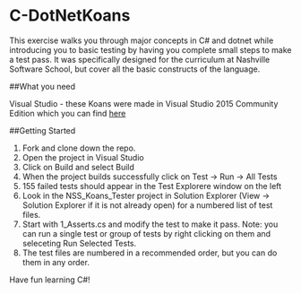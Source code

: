 # C-DotNetKoans

This exercise walks you through major concepts in C# and dotnet while introducing you to basic testing by  having you complete small steps to make a test pass.  It was specifically designed for the curriculum at Nashville Software School, but cover all the basic constructs of the language.  

##What you need

Visual Studio - these Koans were made in Visual Studio 2015 Community Edition which you can find [here](https://www.visualstudio.com/downloads/download-visual-studio-vs?WT.srch=1&WT.mc_id=SEM_LNZ8Mnn5)  

##Getting Started

1. Fork and clone down the repo. 
2. Open the project in Visual Studio
3. Click on Build and select Build
4. When the project builds successfully click on Test -> Run -> All Tests
5. 155 failed tests should appear in the Test Explorere window on the left
6. Look in the NSS_Koans_Tester project in Solution Explorer (View -> Solution Explorer if it is not already open) for a numbered list of test files.
7. Start with 1_Asserts.cs and modify the test to make it pass.  Note: you can run a single test or group of tests by right clicking on them and seleceting Run Selected Tests.
8. The test files are numbered in a recommended order, but you can do them in any order.  

Have fun learning C#!

